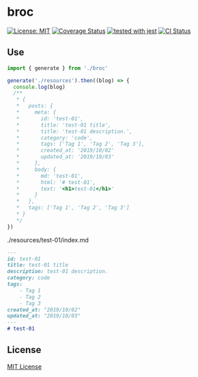 # broc

[![License: MIT](https://img.shields.io/badge/License-MIT-green.svg)](https://opensource.org/licenses/MIT)
[![Coverage Status](https://coveralls.io/repos/github/kimulaco/broc/badge.svg)](https://coveralls.io/github/kimulaco/broc)
[![tested with jest](https://img.shields.io/badge/tested_with-jest-99424f.svg)](https://github.com/facebook/jest)
[![CI Status](https://circleci.com/gh/kimulaco/broc.svg?style=svg)](https://circleci.com/gh/kimulaco/broc)

## Use

```js
import { generate } from './broc'

generate('./resources').then((blog) => {
  console.log(blog)
  /**
   * {
   *   posts: {
   *     meta: {
   *       id: 'test-01',
   *       title: 'test-01 title',
   *       title: 'test-01 description.',
   *       category: 'code',
   *       tags: ['Tag 1', 'Tag 2', 'Tag 3'],
   *       created_at: '2019/10/02'
   *       updated_at: '2019/10/03'
   *     },
   *     body: {
   *       md: 'test-01',
   *       html: '# test-01',
   *       text: '<h1>test-01</h1>'
   *     }
   *   },
   *   tags: ['Tag 1', 'Tag 2', 'Tag 3']
   * }
   */
})
```

./resources/test-01/index.md

```md
---
id: test-01
title: test-01 title
description: test-01 description.
category: code
tags:
    - Tag 1
    - Tag 2
    - Tag 3
created_at: "2019/10/02"
updated_at: "2019/10/03"
---
# test-01
```

## License

[MIT License](LICENSE)
